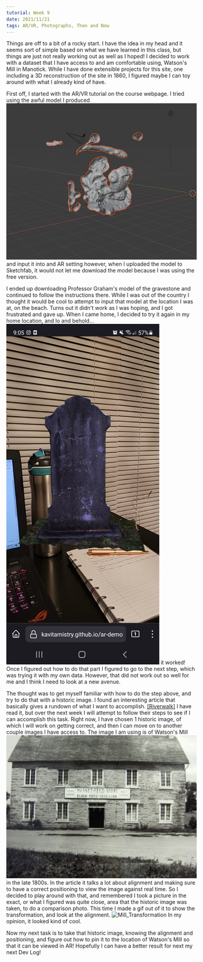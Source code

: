 ```yaml
---
tutorial: Week 9
date: 2021/11/21
tags: AR/VR, Photographs, Then and Now
---
```


Things are off to a bit of a rocky start. I have the idea in my head and it seems sort of simple based on what we have learned in this class, but things are just not really working out as well as I hoped! 
I decided to work with a dataset that I have access to and am comfortable using, Watson's Mill in Manotick. While I have done extensible projects for this site, one including a 3D reconstruction of the site in 1860, I figured maybe I can toy around with what I already kind of have. 

First off, I started with the AR/VR tutorial on the course webpage. I tried using the awful model I produced ![Turtle_Model](Turtle_Model.JPG) and input it into and AR setting however, when I uploaded the model to Sketchfab, it would not let me download the model because I was using the free version. 

I ended up downloading Professor Graham's model of the gravestone and continued to follow the instructions there. While I was out of the country I thought it would be cool to attempt to input that model at the location I was at, on the beach. Turns out it didn't work as I was hoping, and I got frustrated and gave up. When I came home, I decided to try it again in my home location, and lo and behold... ![Gravestone_AR](Gravestone_AR.jpg) it worked! Once I figured out how to do that part I figured to go to the next step, which was trying it with my own data. However, that did not work out so well for me and I think I need to look at a new avenue. 

The thought was to get myself familiar with how to do the step above, and try to do that with a historic image. I found an interesting article that basically gives a rundown of what I want to accomplish. [[Riverwalk]](cavallo_riverwalk_ismar_2016.pdf) I have read it, but over the next week I will attempt to follow their steps to see if I can accomplish this task. Right now, I have chosen 1 historic image, of which I will work on getting correct, and then I can move on to another couple images I have access to. The image I am using is of Watson's Mill ![HPIM0596](HPIM0596.JPG) in the late 1800s. In the article it talks a lot about alignment and making sure to have a correct positioning to view the image against real time. So I decided to play around with that, and remembered I took a picture in the exact, or what I figured was quite close, area that the historic image was taken, to do a comparison photo. This time I made a gif out of it to show the transformation, and look at the alignment. ![Mill_Transformation](Mill_Transformation.gif) In my opinion, it looked kind of cool. 

Now my next task is to take that historic image, knowing the alignment and positioning, and figure out how to pin it to the location of Watson's Mill so that it can be viewed in AR! Hopefully I can have a better result for next my next Dev Log!
